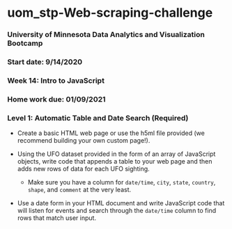 # uom_stp-Web-scraping-challenge
### University of Minnesota Data Analytics and Visualization Bootcamp
### Start date: 9/14/2020
### Week 14: Intro to JavaScript
### Home work due: 01/09/2021

### Level 1: Automatic Table and Date Search (Required)

* Create a basic HTML web page or use the h5ml file provided (we recommend building your own custom page!).

* Using the UFO dataset provided in the form of an array of JavaScript objects, write code that appends a table to your web page and then adds new rows of data for each UFO sighting.

  * Make sure you have a column for `date/time`, `city`, `state`, `country`, `shape`, and `comment` at the very least.

* Use a date form in your HTML document and write JavaScript code that will listen for events and search through the `date/time` column to find rows that match user input.
